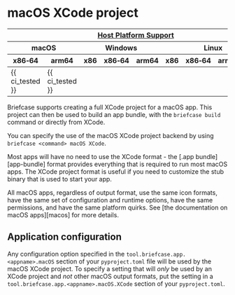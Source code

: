# macOS XCode project

<table class="host-platform-support-table">
<colgroup>
<col style="width: 11%" />
<col style="width: 10%" />
<col style="width: 7%" />
<col style="width: 5%" />
<col style="width: 6%" />
<col style="width: 5%" />
<col style="width: 5%" />
<col style="width: 7%" />
<col style="width: 11%" />
<col style="width: 7%" />
<col style="width: 10%" />
</colgroup>
<thead>
<tr>
<th colspan="11"><a href="/reference/platforms/#platform-support-key">Host Platform Support</a></th>
</tr>
<tr>
<th colspan="2">macOS</th>
<th colspan="5">Windows</th>
<th colspan="4">Linux</th>
</tr>
<tr>
<th>x86‑64</th>
<th>arm64</th>
<th>x86</th>
<th colspan="2">x86‑64</th>
<th colspan="2">arm64</th>
<th>x86</th>
<th>x86‑64</th>
<th>arm</th>
<th>arm64</th>
</tr>
</thead>
<tbody>
<tr>
<td>{{ ci_tested }}</td>
<td>{{ ci_tested }}</td>
<td></td>
<td colspan="2"></td>
<td colspan="2"></td>
<td></td>
<td></td>
<td></td>
<td></td>
</tr>
</tbody>
</table>

Briefcase supports creating a full XCode project for a macOS app. This
project can then be used to build an app bundle, with the
`briefcase build` command or directly from XCode.

You can specify the use of the macOS XCode project backend by using
`briefcase <command> macOS XCode`.

Most apps will have no need to use the XCode format - the
[.app bundle][app-bundle] format provides everything that is
required to run most macOS apps. The XCode project format is useful if
you need to customize the stub binary that is used to start your app.

All macOS apps, regardless of output format, use the same icon formats,
have the same set of configuration and runtime options, have the same
permissions, and have the same platform quirks. See
[the documentation on macOS apps][macos] for more details.

## Application configuration

Any configuration option specified in the
`tool.briefcase.app.<appname>.macOS` section of your `pyproject.toml`
file will be used by the macOS XCode project. To specify a setting that
will *only* be used by an XCode project and *not* other macOS output
formats, put the setting in a `tool.briefcase.app.<appname>.macOS.XCode`
section of your `pyproject.toml`.
